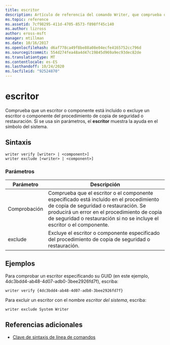 ```yaml
---
title: escritor
description: Artículo de referencia del comando Writer, que comprueba que un escritor o componente está incluido o excluye un escritor o componente del procedimiento de copia de seguridad o restauración.
ms.topic: reference
ms.assetid: 7cf98295-411d-4705-8573-f898ff45c140
ms.author: lizross
author: eross-msft
manager: mtillman
ms.date: 10/16/2017
ms.openlocfilehash: d6af778ca49f8be88a08e04ecfe4165752cc796d
ms.sourcegitcommit: 554d274fea48a4d47c19845d969a9ec93dec82de
ms.translationtype: MT
ms.contentlocale: es-ES
ms.lasthandoff: 10/24/2020
ms.locfileid: "92524870"
---
```

# <a name="writer"></a>escritor

Comprueba que un escritor o componente está incluido o excluye un escritor o componente del procedimiento de copia de seguridad o restauración. Si se usa sin parámetros, el **escritor** muestra la ayuda en el símbolo del sistema.

## <a name="syntax"></a>Sintaxis

```
writer verify [writer> | <component>]
writer exclude [<writer> | <component>]
```

### <a name="parameters"></a>Parámetros

| Parámetro | Descripción |
|--|--|
| Comprobación | Comprueba que el escritor o el componente especificado está incluido en el procedimiento de copia de seguridad o restauración. Se producirá un error en el procedimiento de copia de seguridad o restauración si no se incluye el escritor o el componente. |
| exclude | Excluye el escritor o componente especificado del procedimiento de copia de seguridad o restauración. |

## <a name="examples"></a>Ejemplos

Para comprobar un escritor especificando su GUID (en este ejemplo, 4dc3bdd4-ab48-4d07-adb0-3bee2926fd7f), escriba:

```
writer verify {4dc3bdd4-ab48-4d07-adb0-3bee2926fd7f}
```

Para excluir un escritor con el nombre *escritor del sistema*, escriba:

```
writer exclude System Writer
```

## <a name="additional-references"></a>Referencias adicionales

- [Clave de sintaxis de línea de comandos](command-line-syntax-key.md)
